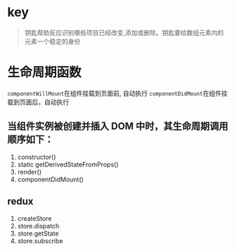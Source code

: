 # key
> 钥匙帮助反应识别哪些项目已经改变,添加或删除。钥匙要给数组元素内的元素一个稳定的身份

# 生命周期函数
`componentWillMount`在组件挂载到页面前, 自动执行
`componentDidMount`在组件挂载到页面后，自动执行

## 当组件实例被创建并插入 DOM 中时，其生命周期调用顺序如下：

1. constructor()
2. static getDerivedStateFromProps()
3. render()
4. componentDidMount()

## redux
1. createStore
2. store.dispatch
3. store.getState
4. store.subscribe




